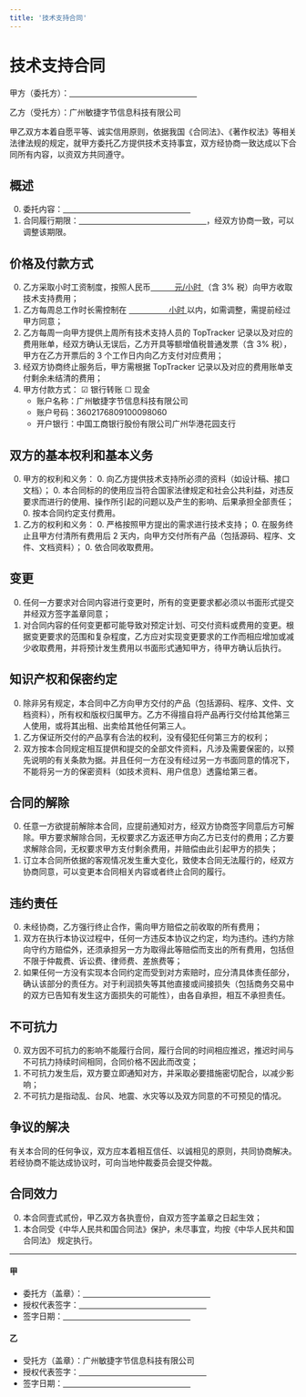 ```yaml
---
title: '技术支持合同'
---
```


# 技术支持合同

甲方（委托方）：<u>　　　　　　　　　　　　　　　　</u>

乙方（受托方）：广州敏捷字节信息科技有限公司

甲乙双方本着自愿平等、诚实信用原则，依据我国《合同法》、《著作权法》等相关法律法规的规定，就甲方委托乙方提供技术支持事宜，双方经协商一致达成以下合同所有内容，以资双方共同遵守。

## 概述

0. 委托内容：<u>　　　　　　　　　　　　　　　　</u>
0. 合同履行期限：<u>　　　　　　　　　　　　　　　　</u>，经双方协商一致，可以调整该期限。

## 价格及付款方式

0. 乙方采取小时工资制度，按照人民币<u>　　　元/小时 </u>（含 3% 税）向甲方收取技术支持费用；
0. 乙方每周总工作时长需控制在 <u>　　　　　小时 </u>以内，如需调整，需提前经过甲方同意；
0. 乙方每周一向甲方提供上周所有技术支持人员的 TopTracker 记录以及对应的费用账单，经双方确认无误后，乙方开具等额增值税普通发票（含 3% 税），甲方在乙方开票后的 3 个工作日内向乙方支付对应费用；
0. 经双方协商终止服务后，甲方需根据 TopTracker 记录以及对应的费用账单支付剩余未结清的费用；
0. 甲方付款方式： ☑ 银行转账 ☐ 现金
    - 账户名称：广州敏捷字节信息科技有限公司
    - 账户号码：3602176809100098060
    - 开户银行：中国工商银行股份有限公司广州华港花园支行

## 双方的基本权利和基本义务
0. 甲方的权利和义务：
    0. 向乙方提供技术支持所必须的资料（如设计稿、接口文档）；
    0. 本合同标的的使用应当符合国家法律规定和社会公共利益，对违反要求而进行的使用、操作所引起的问题以及产生的影响、后果承担全部责任；
    0. 按本合同约定支付费用。
0. 乙方的权利和义务：
    0. 严格按照甲方提出的需求进行技术支持；
    0. 在服务终止且甲方付清所有费用后 2 天内，向甲方交付所有产品（包括源码、程序、文件、文档资料）；
    0. 依合同收取费用。

## 变更

0. 任何一方要求对合同内容进行变更时，所有的变更要求都必须以书面形式提交并经双方签字盖章同意；
0. 对合同内容的任何变更都可能导致对预定计划、可交付资料或费用的变更。根据变更要求的范围和复杂程度，乙方应对实现变更要求的工作而相应增加或减少收取费用，并将预计发生费用以书面形式通知甲方，待甲方确认后执行。

## 知识产权和保密约定

0. 除非另有规定，本合同中乙方向甲方交付的产品（包括源码、程序、文件、文档资料），所有权和版权归属甲方。乙方不得擅自将产品再行交付给其他第三人使用，或将其出租、出卖给其他任何第三人。
0. 乙方保证所交付的产品享有合法的权利，没有侵犯任何第三方的权利；
0. 双方按本合同规定相互提供和提交的全部文件资料，凡涉及需要保密的，以预先说明的有关条款为据。并且任何一方在没有经过另一方书面同意的情况下，不能将另一方的保密资料（如技术资料、用户信息）透露给第三者。

## 合同的解除

0. 任意一方欲提前解除本合同，应提前通知对方，经双方协商签字同意后方可解除。甲方要求解除合同，无权要求乙方返还甲方向乙方已支付的费用；乙方要求解除合同，无权要求甲方支付剩余费用，并赔偿由此引起甲方的损失；
0. 订立本合同所依据的客观情况发生重大变化，致使本合同无法履行的，经双方协商同意，可以变更本合同相关内容或者终止合同的履行。

## 违约责任

0. 未经协商，乙方强行终止合作，需向甲方赔偿之前收取的所有费用；
0. 双方在执行本协议过程中，任何一方违反本协议之约定，均为违约。违约方除向守约方赔偿外，还须承担另一方为取得此等赔偿而支出的所有费用，包括但不限于仲裁费、诉讼费、律师费、差旅费等；
0. 如果任何一方没有实现本合同约定而受到对方索赔时，应分清具体责任部分，确认该部分的责任方。对于利润损失等其他直接或间接损失（包括商务交易中的双方已告知有发生这方面损失的可能性），由各自承担，相互不承担责任。

## 不可抗力

0. 双方因不可抗力的影响不能履行合同，履行合同的时间相应推迟，推迟时间与不可抗力持续时间相同，合同价格不因此而改变；
0. 不可抗力发生后，双方要立即通知对方，并采取必要措施密切配合，以减少影响；
0. 不可抗力是指动乱、台风、地震、水灾等以及双方同意的不可预见的情况。

## 争议的解决

有关本合同的任何争议，双方应本着相互信任、以诚相见的原则，共同协商解决。若经协商不能达成协议时，可向当地仲裁委员会提交仲裁。

## 合同效力

0. 本合同壹式贰份，甲乙双方各执壹份，自双方签字盖章之日起生效；
0. 本合同受《中华人民共和国合同法》保护，未尽事宜，均按《中华人民共和国合同法》
规定执行。

---

#### 甲
- 委托方（盖章）：<u>　　　　　　　　　　　　　　　　</u>
- 授权代表签字：<u>　　　　　　　　　　　　　　　　</u>
- 签字日期：<u>　　　　　　　　　　　　　　　　</u>

#### 乙
- 受托方（盖章）：广州敏捷字节信息科技有限公司
- 授权代表签字：<u>　　　　　　　　　　　　　　　　</u>
- 签字日期：<u>　　　　　　　　　　　　　　　　</u>